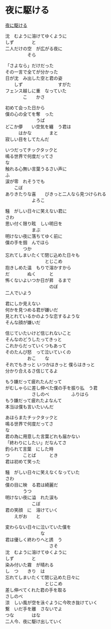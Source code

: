 # 夜に駆ける

[夜に駆ける](https://youtu.be/by4SYYWlhEs)

沈　むように溶けてゆくように  
しず　　　　と  
二人だけの空　が広がる夜に  
　　　　　そら

「さよなら」だけだった  
その一言で全てが分かった  
日が沈　み出した空と君の姿  
　　しず　　　　　　　　すがた  
フェンス越しに重　なっていた  
　　　　こ　　かさ

初めて会った日から  
僕の心の全てを奪　った  
　　　　　　　うば  
どこか儚　　い空気を纏　う君は  
　　　はかな　　　　まと  
寂しい目をしてたんだ

いつだってチックタックと  
鳴る世界で何度だってさ  
な  
触れる心無い言葉うるさい声に  
ふ  
涙が零　れそうでも  
　　こぼ  
ありきたりな喜　　びきっと二人なら見つけられる  
　　　　　　よろこ

騒　がしい日々に笑えない君に  
さわ  
思い付く限り眩　しい明日を  
　　　　　　まぶ  
明けない夜に落ちてゆく前に  
僕の手を掴　んでほら  
　　　　つか  
忘れてしまいたくて閉じ込めた日々も  
　　　　　　　　　とじこめ  
抱きしめた温　もりで溶かすから  
だ　　　　ぬく　　　と  
怖くないよいつか日が昇　るまで  
　　　　　　　　　　のぼ  
二人でいよう

君にしか見えない  
何かを見つめる君が嫌いだ  
見とれているかのような恋するような  
そんな顔が嫌いだ

信じていたいけど信じれないこと  
そんなのどうしたってきっと  
これからだっていくつもあって  
そのたんび怒　って泣いていくの  
　　　　　おこ　　な  
それでもきっと いつかはきっと 僕らはきっと  
分かり合えるさ信じてるよ

もう嫌だって疲れたんだって  
がむしゃらに差し伸べた僕の手を振り払　う君  
　　　　　　さしのべ　　　　　ふりはら  
もう嫌だって疲れたよなんて  
本当は僕も言いたいんだ

あほらまたチックタックと  
鳴る世界で何度だってさ  
な  
君の為に用意した言葉どれも届かない  
「終わりにしたい」だなんてさ  
釣られて言葉　にした時  
つ　　　ことば　　　とき  
君は初めて笑った

騒　がしい日々に笑えなくなっていた  
さわ  
僕の目に映　る君は綺麗だ  
　　　　うつ  
明けない夜に溢　れた涙も  
　　　　　　こぼ  
君の笑顔　に　溶けていく  
　　えがお　　と

変わらない日々に泣いていた僕を  
　　　　　　　　な  
君は優しく終わりへと誘　う  
　　　　　　　　　　さそ  
沈　むように溶けてゆくように  
しず　　　　と  
染み付いた霧　が晴れる  
し　つ　　きり　は  
忘れてしまいたくて閉じ込めた日々に  
　　　　　　　　　とじこめ  
差し伸べてくれた君の手を取る  
さしのべ  
涼　しい風が空を泳ぐように今吹き抜けていく  
繋　いだ手を離　さないでよ  
つな　　　　はな  
二人今、夜に駆け出していく
